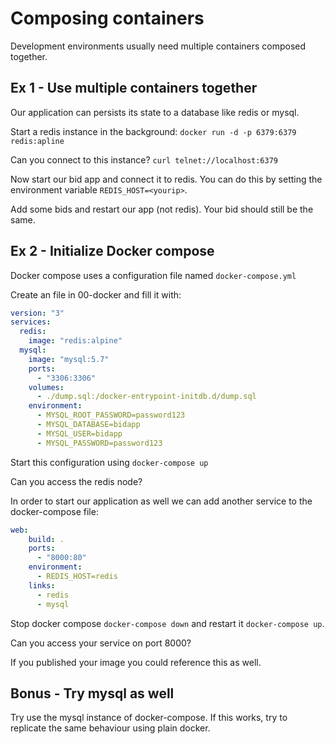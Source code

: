 # Composing containers

Development environments usually need multiple containers composed together. 

## Ex 1 - Use multiple containers together

Our application can persists its state to a database like redis or mysql. 

Start a redis instance in the background: `docker run -d -p 6379:6379 redis:apline`

Can you connect to this instance? `curl telnet://localhost:6379`

Now start our bid app and connect it to redis. You can do this by setting the environment variable `REDIS_HOST=<yourip>`.

Add some bids and restart our app (not redis). Your bid should still be the same.

## Ex 2 - Initialize Docker compose

Docker compose uses a configuration file named `docker-compose.yml`

Create an file in 00-docker and fill it with:

```yml
version: "3"
services:
  redis:
    image: "redis:alpine"
  mysql:
    image: "mysql:5.7"
    ports:
      - "3306:3306"
    volumes:
      - ./dump.sql:/docker-entrypoint-initdb.d/dump.sql
    environment:
      - MYSQL_ROOT_PASSWORD=password123
      - MYSQL_DATABASE=bidapp
      - MYSQL_USER=bidapp
      - MYSQL_PASSWORD=password123
```

Start this configuration using `docker-compose up`

Can you access the redis node?

In order to start our application as well we can add another service to the docker-compose file:

```yml
web:
    build: .
    ports:
      - "8000:80"
    environment:
      - REDIS_HOST=redis
    links:
      - redis
      - mysql
``` 

Stop docker compose `docker-compose down` and restart it `docker-compose up`.

Can you access your service on port 8000?

If you published your image you could reference this as well.

## Bonus - Try mysql as well

Try use the mysql instance of docker-compose. If this works, try to replicate the same behaviour using plain docker.

